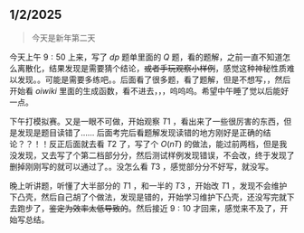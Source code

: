 ## 1/2/2025

> 今天是新年第二天

今天上午 $9:50$ 上来，写了 $dp$ 题单里面的 $Q$ 题，看的题解，之前一直不知道怎么离散化，结果发现是需要猜个结论，~~或者手玩观察小样例~~，感觉这种神秘性质难以发现。。可能是需要多练吧。。后面看了很多题，看了题解，但是不想写，，然后开始看 $oiwiki$ 里面的生成函数，看不进去，，，呜呜呜。希望中午睡了觉以后能好一点。

下午打模拟赛。又是一眼不可做，开始观察 $T1$ ，看出来了一些很厉害的东西，但是发现是题目读错了…… 后面考完后看题解发现读错的地方刚好是正确的结论？？！！反正后面就去看 $T2$ 了，写了个 $O(nT)$ 的做法，能过前两档，但是我没发现，又去写了个第二档部分分，然后测试样例发现错误，不会改，终于发现了删掉刚刚写的就可以通过了。。没怎么看 $T3$ ，感觉部分分不好写，就没写。

晚上听讲题，听懂了大半部分的 $T1$ ，和一半的 $T3$ ，开始改 $T1$ ，发现不会维护下凸壳，然后自己胡了个做法，发现是错的，开始学习维护下凸壳，还没写完就下去跑步了，~~鉴定为效率太低导致的~~。然后接近 $9:10$ 才回来，感觉来不及了，开始写总结。
